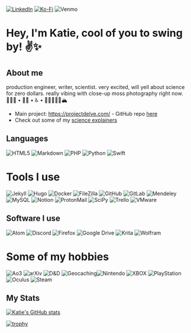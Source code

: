 [![LinkedIn](https://img.shields.io/badge/linkedin-%230077B5.svg?style=flat&logo=linkedin&logoColor=white)](https://www.linkedin.com/in/katherine-geerling-774929111/) [![Ko-Fi](https://img.shields.io/badge/Ko--fi-F16061?style=flat&logo=ko-fi&logoColor=white)](https://ko-fi.com/punnypenguins) ![Venmo](https://img.shields.io/badge/-@Katherine-Geerling-3d95ce?style=flat&logo=venmo&logoColor=white)

# Hey, I'm Katie, cool of you to swing by! :v::sparkles:

## About me
production engineer, writer, scientist. very excited, will yell about science for zero dollars. really vibing with close-up moss photography right now.
👩🏻‍🔬 • 🏳️‍🌈 • ♿️ • 🥾✌🏻🤙🏻🏔

* Main project: https://projectdelve.com/ - GitHub repo [here](https://github.com/punnypenguins/projectdelve)
* Check out some of my [science explainers](https://github.com/punnypenguins/writing-samples/tree/main/Science%20Explainers)

## Languages
![HTML5](https://img.shields.io/badge/-HTML5-f06529?style=for-the-badge&logo=html5&logoColor=white) ![Markdown](https://img.shields.io/badge/-Markdown-333333?style=for-the-badge&logo=markdown&logoColor=white) ![PHP](https://img.shields.io/badge/-PHP-787CB5?style=for-the-badge&logo=php&logoColor=white) ![Python](https://img.shields.io/badge/-Python-FFD43B?style=for-the-badge&logo=python&logoColor=white) ![Swift](https://img.shields.io/badge/-Swift-f05138?style=for-the-badge&logo=swift&logoColor=white)

# Tools I use
![Jekyll](https://img.shields.io/badge/-Jekyll-D00000?style=for-the-badge&logo=jekyll&logoColor=white) ![Hugo](https://img.shields.io/badge/-Hugo-F94388?style=for-the-badge&logo=hugo&logoColor=white) ![Docker](https://img.shields.io/badge/-Docker-0db7ed?style=for-the-badge&logo=docker&logoColor=white) ![FileZilla](https://img.shields.io/badge/-FileZilla-BE0000?style=for-the-badge&logo=filezilla&logoColor=white) ![GitHub](https://img.shields.io/badge/-GitHub-333333?style=for-the-badge&logo=github&logoColor=white) ![GitLab](https://img.shields.io/badge/-GitLab-fc6d26?style=for-the-badge&logo=gitlab&logoColor=white) ![Mendeley](https://img.shields.io/badge/-Mendeley-AB1C28?style=for-the-badge&logo=mendeley&logoColor=white) ![MySQL](https://img.shields.io/badge/-MySQL-00758F?style=for-the-badge&logo=mysql&logoColor=white) ![Notion](https://img.shields.io/badge/-Notion-AFCBFF?style=for-the-badge&logo=notion&logoColor=white) ![ProtonMail](https://img.shields.io/badge/-ProtonMail-8a90c7?style=for-the-badge&logo=protonmail&logoColor=white) ![SciPy](https://img.shields.io/badge/-SciPy-0254A6?style=for-the-badge&logo=scipy&logoColor=white) ![Trello](https://img.shields.io/badge/-Trello-008FE4?style=for-the-badge&logo=trello&logoColor=white) ![VMware](https://img.shields.io/badge/-VMware-53565a?style=for-the-badge&logo=vmware&logoColor=white)

## Software I use
![Atom](https://img.shields.io/badge/-Atom-8FCF85?style=for-the-badge&logo=atom&logoColor=white) ![Discord](https://img.shields.io/badge/-Discord-717AF6?style=for-the-badge&logo=discord&logoColor=white) ![Firefox](https://img.shields.io/badge/-Firefox-FF7E34?style=for-the-badge&logo=discord&logoColor=white) ![Google Drive](https://img.shields.io/badge/-Drive-FFD04B?style=for-the-badge&logo=googledrive&logoColor=white) ![Krita](https://img.shields.io/badge/-Krita-FE5DFC?style=for-the-badge&logo=krita&logoColor=white) ![Wolfram](https://img.shields.io/badge/-Wolfram-dd1100?style=for-the-badge&logo=wolfram&logoColor=white)

# Some of my hobbies
![Ao3](https://img.shields.io/badge/-Ao3-aa0033?style=for-the-badge&logo=archiveofourown&logoColor=white) ![arXiv](https://img.shields.io/badge/-arXiv-B31B1B?style=for-the-badge&logo=arxiv&logoColor=white) ![D&D](https://img.shields.io/badge/-DnD-DF0000?style=for-the-badge&logo=dungeonsanddragons&logoColor=white) ![Geocaching](https://img.shields.io/badge/-Geocaching-02874D?style=for-the-badge&logo=geocaching&logoColor=white)![Nintendo](https://img.shields.io/badge/-Nintendo-e60012?style=for-the-badge&logo=nintendo&logoColor=white) ![XBOX](https://img.shields.io/badge/-XBOX-107c10?style=for-the-badge&logo=xbox&logoColor=white) ![PlayStation](https://img.shields.io/badge/-PlayStation-003087?style=for-the-badge&logo=playstation&logoColor=white) ![Oculus](https://img.shields.io/badge/-Oculus-000000?style=for-the-badge&logo=oculus&logoColor=white) ![Steam](https://img.shields.io/badge/-Steam-241F21?style=for-the-badge&logo=steam&logoColor=white)

## My Stats
[![Katie's GitHub stats](https://github-readme-stats.vercel.app/api?username=punnypenguins&show_icons=true&theme=synthwave)](https://github.com/punnypenguins/github-readme-stats)

[![trophy](https://github-profile-trophy.vercel.app/?username=punnypenguins&theme=dracula&row=2&column=3)](https://github.com/ryo-ma/github-profile-trophy)
